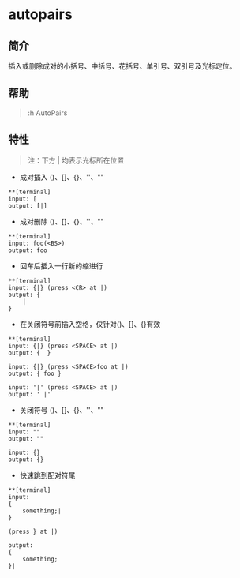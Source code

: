 # autopairs

## 简介
插入或删除成对的小括号、中括号、花括号、单引号、双引号及光标定位。

## 帮助

> :h AutoPairs

## 特性

>注：下方 | 均表示光标所在位置

* 成对插入 ()、[]、{}、''、""

```
**[terminal]
input: [
output: [|]
```

* 成对删除 ()、[]、{}、''、""

```
**[terminal]
input: foo(<BS>)
output: foo
```

* 回车后插入一行新的缩进行

```
**[terminal]
input: {|} (press <CR> at |)
output: {
	|
}
```

* 在关闭符号前插入空格，仅针对()、[]、{}有效

```
**[terminal]
input: {|} (press <SPACE> at |)
output: {  }

input: {|} (press <SPACE>foo at |)
output: { foo }

input: '|' (press <SPACE> at |)
output: ' |'
```

* 关闭符号 ()、[]、{}、''、""

```
**[terminal]
input: ""
output: ""

input: {}
output: {}
```

* 快速跳到配对符尾

```
**[terminal]
input:
{
	something;|
}

(press } at |)

output:
{
	something;
}|
```
